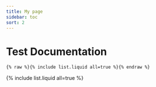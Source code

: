 ```yaml
---
title: My page
sidebar: toc
sort: 2
---
```


# Test Documentation

```
{% raw %}{% include list.liquid all=true %}{% endraw %}
```

{% include list.liquid all=true %}